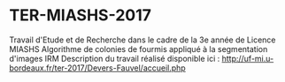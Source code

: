 # TER-MIASHS-2017
Travail d'Etude et de Recherche dans le cadre de la 3e année de Licence MIASHS
Algorithme de colonies de fourmis appliqué à la segmentation d'images IRM
Description du travail réalisé disponible ici : http://uf-mi.u-bordeaux.fr/ter-2017/Devers-Fauvel/accueil.php
